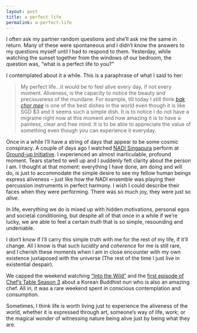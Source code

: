 ```yaml
---
layout: post
title: a perfect life
permalink: a-perfect-life
---
```


I often ask my partner random questions and she’ll ask me the same in return. Many of these were spontaneous and I didn’t know the answers to my questions myself until I had to respond to them. Yesterday, while watching the sunset together from the windows of our bedroom, the question was, “what is a perfect life to you?”

I contemplated about it a while. This is a paraphrase of what I said to her:

> My perfect life…it would be to feel alive every day, if not every moment. Aliveness, is the capacity to notice the beauty and preciousness of the mundane. For example, till today I still think [_bak chor mee_](https://rubbisheatrubbishgrow.com/2015/08/04/best-bak-chor-mee-in-singapore/) is one of the best dishes in the world even though it is like SGD $3 and it seems such a simple dish. It is to notice I do not have a migraine right now at this moment and how amazing it is to have a painless, clear and free mind. It is to be able to appreciate the value of something even though you can experience it everyday. 

Once in a while I’ll have a string of days that appear to be some cosmic conspiracy. A couple of days ago I watched [NADI Singapura](https://www.facebook.com/nadisingapura/) perform at [Ground-up Initiative](https://www.facebook.com/groundupinitiative/). I experienced an almost inarticulable, profound moment. Tears started to well up and I suddenly felt clarity about the person I am. I thought at that moment: everything I have done, am doing and will do, is just to accommodate the simple desire to see my fellow human beings express aliveness – just like how the NADI ensemble was playing their percussion instruments in perfect harmony. I wish I could describe their faces when they were performing. There was so much joy, they were just so _alive_.

In life, everything we do is mixed up with hidden motivations, personal egos and societal conditioning, but despite all of that once in a while if we’re lucky, we are able to feel a certain _truth_ that is so simple, resounding and undeniable.

I don’t know if I’ll carry this simple truth with me for the rest of my life, if it’ll change. All I know is that such _lucidity_ and _coherence_ for me is still rare, and I cherish these moments when I am in close encounter with my own existence juxtaposed with the universe (The rest of the time I just live in existential despair).

We capped the weekend watching [“Into the Wild”](https://en.wikipedia.org/wiki/Into_the_Wild_(film)) and the [first episode of Chef’s Table Season 3](https://en.wikipedia.org/wiki/Into_the_Wild_(film)) about a Korean Buddhist nun who is also an amazing chef. All in, it was a rare weekend spent in conscious contemplation and consumption. 

Sometimes, I think life is worth living just to experience the aliveness of the world, whether it is expressed through art, someone’s way of life, work; or the magical wonder of witnessing nature being alive just by being what they are.
